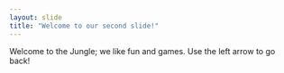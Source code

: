 ```yaml
---
layout: slide
title: "Welcome to our second slide!"
---
```

Welcome to the Jungle; we like fun and games.
Use the left arrow to go back!
